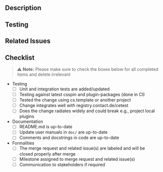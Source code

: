 ## Description

<!-- Describe the changes made in this merge request -->

## Testing

<!-- List or describe the testing performed and link to any relevant test
     results
-->

## Related Issues

<!-- Link any related issues or CRs that -->

## Checklist

> ⚠️ **Note:** Please make sure to check the boxes below for all completed items
> and delete irrelevant

- Testing
    - [ ] Unit and integration tests are added/updated
    - [ ] Testing against latest csspin and plugin-packages (done in CI)
    - [ ] Tested the change using cs.template or another project
    - [ ] Change integrates well with registry.contact.de/cetest
    - [ ] Does the change radiates widely and could break e.g., project local
          plugins
- Documentation
    - [ ] README.md is up-to-date
    - [ ] Update user manuals in `doc/` are up-to-date
    - [ ] Comments and docstrings in code are up-to-date
- Formalities
    - [ ] The merge request and related issue(s) are labeled and will be closed
          properly after merge
    - [ ] Milestone assigned to merge request and related issue(s)
    - [ ] Communication to stakeholders if required
